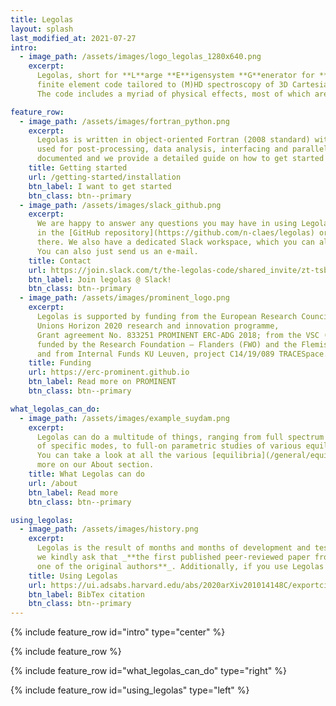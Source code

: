 ```yaml
---
title: Legolas
layout: splash
last_modified_at: 2021-07-27
intro:
  - image_path: /assets/images/logo_legolas_1280x640.png
    excerpt:
      Legolas, short for **L**arge **E**igensystem **G**enerator for **O**ne-dimensional p**LAS**mas, is a novel
      finite element code tailored to (M)HD spectroscopy of 3D Cartesian/cylindrical equilibria with nontrivial 1D variation.
      The code includes a myriad of physical effects, most of which are fully user-customisable.

feature_row:
  - image_path: /assets/images/fortran_python.png
    excerpt:
      Legolas is written in object-oriented Fortran (2008 standard) with a complementary Python framework (Pylbo)
      used for post-processing, data analysis, interfacing and parallel running. Both source codes are extensively
      documented and we provide a detailed guide on how to get started with the code.
    title: Getting started
    url: /getting-started/installation
    btn_label: I want to get started
    btn_class: btn--primary
  - image_path: /assets/images/slack_github.png
    excerpt:
      We are happy to answer any questions you may have in using Legolas and/or Pylbo. Feel free to open an issue
      in the [GitHub repository](https://github.com/n-claes/legolas) or start a [Discussion thread](https://github.com/n-claes/legolas/discussions)
      there. We also have a dedicated Slack workspace, which you can also use to ask questions or have a nice chat with the developers.
      You can also just send us an e-mail.
    title: Contact
    url: https://join.slack.com/t/the-legolas-code/shared_invite/zt-tsb5yaht-LtLWHzVu8Zux~Yt3PBx32Q
    btn_label: Join legolas @ Slack!
    btn_class: btn--primary
  - image_path: /assets/images/prominent_logo.png
    excerpt:
      Legolas is supported by funding from the European Research Council (ERC) under the European
      Unions Horizon 2020 research and innovation programme,
      Grant agreement No. 833251 PROMINENT ERC-ADG 2018; from the VSC (Flemish Supercomputer Center),
      funded by the Research Foundation – Flanders (FWO) and the Flemish Government – department EWI;
      and from Internal Funds KU Leuven, project C14/19/089 TRACESpace.
    title: Funding
    url: https://erc-prominent.github.io
    btn_label: Read more on PROMINENT
    btn_class: btn--primary

what_legolas_can_do:
  - image_path: /assets/images/example_suydam.png
    excerpt:
      Legolas can do a multitude of things, ranging from full spectrum calculations to eigenfunctions
      of specific modes, to full-on parametric studies of various equilibrium configurations in different geometries.
      You can take a look at all the various [equilibria](/general/equilibria/) that are already implemented, or read
      more on our About section.
    title: What Legolas can do
    url: /about
    btn_label: Read more
    btn_class: btn--primary

using_legolas:
  - image_path: /assets/images/history.png
    excerpt:
      Legolas is the result of months and months of development and testing. Since this takes a lot of effort and time,
      we kindly ask that _**the first published peer-reviewed paper from applying Legolas is done in co-authorship with at least
      one of the original authors**_. Additionally, if you use Legolas in a publication we kindly request that you cite the code paper.
    title: Using Legolas
    url: https://ui.adsabs.harvard.edu/abs/2020arXiv201014148C/exportcitation
    btn_label: BibTex citation
    btn_class: btn--primary
---
```


{% include feature_row id="intro" type="center" %}

{% include feature_row %}

{% include feature_row id="what_legolas_can_do" type="right" %}

{% include feature_row id="using_legolas" type="left" %}
